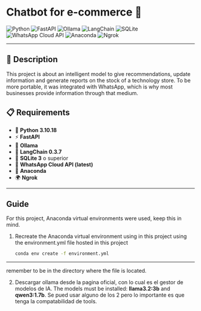 # Chatbot for e-commerce 🤖

![Python](https://img.shields.io/badge/Python-3776AB?style=for-the-badge&logo=python&logoColor=white)
![FastAPI](https://img.shields.io/badge/FastAPI-009688?style=for-the-badge&logo=fastapi&logoColor=white)
![Ollama](https://img.shields.io/badge/Ollama-000000?style=for-the-badge&logo=ollama&logoColor=white)
![LangChain](https://img.shields.io/badge/LangChain-121212?style=for-the-badge&logo=langchain&logoColor=white)
![SQLite](https://img.shields.io/badge/SQLite-07405E?style=for-the-badge&logo=sqlite&logoColor=white)
![WhatsApp Cloud API](https://img.shields.io/badge/WhatsApp%20Cloud%20API-25D366?style=for-the-badge&logo=whatsapp&logoColor=white)
![Anaconda](https://img.shields.io/badge/Anaconda-44A833?style=for-the-badge&logo=anaconda&logoColor=white)
![Ngrok](https://img.shields.io/badge/Ngrok-1F1E37?style=for-the-badge&logo=ngrok&logoColor=white)

--- 

## 📝 Description

This project is about an intelligent model to give recommendations, update information and generate reports on the stock of a technology store. To be more portable, it was integrated with WhatsApp, which is why most businesses provide information through that medium.

## 📋 Requirements

- 🐍 **Python 3.10.18**
- ⚡ **FastAPI**
- 🧠 **Ollama**
- 🔗 **LangChain 0.3.7**
- 💾 **SQLite 3** o superior
- 📱 **WhatsApp Cloud API (latest)**
- 🐊 **Anaconda**
- 🌍 **Ngrok**

---

## Guide
For this project, Anaconda virtual environments were used, keep this in mind.
1. Recreate the Anaconda virtual environment using in this project using the environment.yml file hosted in this project
   ```bash
   conda env create -f environment.yml
---
   remember to be in the directory where the file is located.

2. Descargar ollama desde la pagina oficial, con lo cual es el gestor de modelos de IA. The models must be installed: **llama3.2:3b** and **qwen3:1.7b**. Se pued usar alguno de los 2 pero lo importante es que tenga la compatabilidad de tools.
